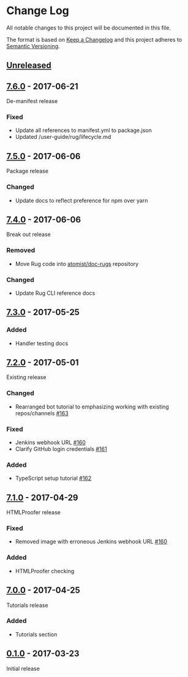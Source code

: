 # Change Log

All notable changes to this project will be documented in this file.

The format is based on [Keep a Changelog](http://keepachangelog.com/)
and this project adheres to [Semantic Versioning](http://semver.org/).

## [Unreleased]

[Unreleased]: https://github.com/atomist/end-user-documentation/compare/7.6.0...HEAD

## [7.6.0] - 2017-06-21

[7.6.0]: https://github.com/atomist/end-user-documentation/compare/7.5.0...7.6.0

De-manifest release

### Fixed

-   Update all references to manifest.yml to package.json
-   Updated /user-guide/rug/lifecycle.md

## [7.5.0] - 2017-06-06

[7.5.0]: https://github.com/atomist/end-user-documentation/compare/7.4.0...7.5.0

Package release

### Changed

-   Update docs to reflect preference for npm over yarn

## [7.4.0] - 2017-06-06

[7.4.0]: https://github.com/atomist/end-user-documentation/compare/7.3.0...7.4.0

Break out release

### Removed

-   Move Rug code into [atomist/doc-rugs][doc-rugs] repository

### Changed

-   Update Rug CLI reference docs

[doc-rugs]: https://github.com/atomist/doc-rugs

## [7.3.0] - 2017-05-25

[7.3.0]: https://github.com/atomist/end-user-documentation/compare/7.2.0...7.3.0

### Added

-   Handler testing docs

## [7.2.0] - 2017-05-01

[7.2.0]: https://github.com/atomist/end-user-documentation/compare/7.1.0...7.2.0

Existing release

### Changed

-   Rearranged bot tutorial to emphasizing working with existing
    repos/channels [#163][163]

### Fixed

-   Jenkins webhook URL [#160][160]
-   Clarify GitHub login credentials [#161][161]

### Added

-   TypeScript setup tutorial [#162][162]

[163]: https://github.com/atomist/end-user-documentation/issues/163
[161]: https://github.com/atomist/end-user-documentation/issues/161
[162]: https://github.com/atomist/end-user-documentation/issues/162

## [7.1.0] - 2017-04-29

[7.1.0]: https://github.com/atomist/end-user-documentation/compare/7.0.0...7.1.0

HTMLProofer release

### Fixed

-   Removed image with erroneous Jenkins webhook URL [#160][160]

### Added

-   HTMLProofer checking

[160]: https://github.com/atomist/end-user-documentation/issues/160

## [7.0.0] - 2017-04-25

[7.0.0]: https://github.com/atomist/end-user-documentation/compare/6.3.1...7.0.0

Tutorials release

### Added

-   Tutorials section

## [0.1.0] - 2017-03-23

[0.1.0]: https://github.com/atomist/end-user-documentation/tree/0.1.0

Initial release
